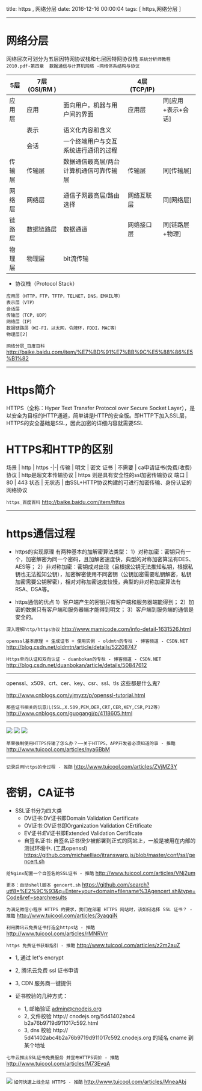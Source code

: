 title:  https , 网络分层
date: 2016-12-16 00:00:04
tags: [ https,网络分层 ]


---


# 网络分层
网络层次可划分为五层因特网协议栈和七层因特网协议栈
`系统分析师教程 2010.pdf-第四章  数据通信与计算机网络 -网络体系结构与协议`



| 5层    | 7层(OSI/RM ) |                                         | 4层(TCP/IP) |                    |
|--------|--------------|-----------------------------------------|-------------|--------------------|
| 应用层 | 应用         | 面向用户，机器与用户间的界面            | 应用层      | 同[应用+表示+会话] |
| 　     | 表示         | 语义化内容和含义                        |             |                    |
| 　     | 会话         | 一个终端用户与交互系统进行通讯的过程    |             |                    |
| 传输层 | 传输层       | 数据通信最高层/两台计算机通信可靠传输层 | 传输层      | 同[传输层]         |
| 网络层 | 网络层       | 通信子网最高层/路由选择                 | 网络互联层  | 同[网络层]         |
| 链路层 | 数据链路层   | 数据通道                                | 网络接口层  | 同[链路层+物理]    |
| 物理层 | 物理层       | bit流传输                               |             |                    |




- 协议栈（Protocol Stack）
```
应用层（HTTP，FTP，TFTP，TELNET，DNS，EMAIL等）
表示层（VTP）
会话层
传输层（TCP，UDP）
网络层（IP）
数据链路层（WI-FI，以太网，令牌环，FDDI，MAC等）
物理层[2] 
```


`网络分层_百度百科`
http://baike.baidu.com/item/%E7%BD%91%E7%BB%9C%E5%88%86%E5%B1%82


---
# Https简介
HTTPS（全称：Hyper Text Transfer Protocol over Secure Socket Layer），是以安全为目标的HTTP通道，简单讲是HTTP的安全版。即HTTP下加入SSL层，HTTPS的安全基础是SSL，因此加密的详细内容就需要SSL




# HTTPS和HTTP的区别
场景 | http | https
-|-|
传输 | 明文 | 密文
证书 | 不需要 | ca申请证书(免费/收费)
协议 | http是超文本传输协议 | https 则是具有安全性的ssl加密传输协议
端口 | 80 | 443
状态 | 无状态 | 由SSL+HTTP协议构建的可进行加密传输、身份认证的网络协议


`https_百度百科`
http://baike.baidu.com/item/https


---
# https通信过程
- https的实现原理
有两种基本的加解密算法类型：
1）对称加密：密钥只有一个，加密解密为同一个密码，且加解密速度快，典型的对称加密算法有DES、AES等；
2）非对称加密：密钥成对出现（且根据公钥无法推知私钥，根据私钥也无法推知公钥），加密解密使用不同密钥（公钥加密需要私钥解密，私钥加密需要公钥解密），相对对称加密速度较慢，典型的非对称加密算法有RSA、DSA等。


- https通信的优点
1）客户端产生的密钥只有客户端和服务器端能得到；
2）加密的数据只有客户端和服务器端才能得到明文；
3）客户端到服务端的通信是安全的。


`深入理解http/https协议`
http://www.mamicode.com/info-detail-1631526.html


`openssl基本原理 + 生成证书 + 使用实例 - oldmtn的专栏 - 博客频道 - CSDN.NET`
http://blog.csdn.net/oldmtn/article/details/52208747


`Https单向认证和双向认证 - duanbokan的专栏 - 博客频道 - CSDN.NET`
http://blog.csdn.net/duanbokan/article/details/50847612

---


openssl、x509、crt、cer、key、csr、ssl、tls 这些都是什么鬼?

http://www.cnblogs.com/yjmyzz/p/openssl-tutorial.html


`那些证书相关的玩意儿(SSL,X.509,PEM,DER,CRT,CER,KEY,CSR,P12等)`
http://www.cnblogs.com/guogangj/p/4118605.html



---
![](http://7xnbs3.com1.z0.glb.clouddn.com/17-1-19/448896-file_1484817404992_914a.png)
![](http://7xnbs3.com1.z0.glb.clouddn.com/17-1-19/46324672-file_1484817412376_123a9.png)
![](http://7xnbs3.com1.z0.glb.clouddn.com/17-1-19/14880190-file_1484817424981_12d7f.png)


`苹果强制使用HTTPS传输了怎么办？——关于HTTPS，APP开发者必须知道的事 - 推酷`
http://www.tuicool.com/articles/nya6BbM


---
`记录启用https的全过程 - 推酷`
http://www.tuicool.com/articles/ZVjMZ3Y
 
# 密钥，CA证书
- SSL证书分为四大类
    - DV证书:DV证书即Domain Validation Certificate
    - OV证书:OV证书即Organization Validation CErtificate
    - EV证书:EV证书即Extended Validation Certificate 
    - 自签名证书: 自签名证书很少被部署到正式的网站上，一般是被用在内部的测试环境中. (工具openssl)
https://github.com/michaelliao/itranswarp.js/blob/master/conf/ssl/gencert.sh


`给Nginx配置一个自签名的SSL证书 - 推酷`
http://www.tuicool.com/articles/VNj2um


`更多：自动shell脚本 gencert.sh`
https://github.com/search?utf8=%E2%9C%93&q=Enter+your+domain+filename%3Agencert.sh&type=Code&ref=searchresults


`为满足微信小程序 HTTPS 的要求，我们在部署 HTTPS 网站时，该如何选择 SSL 证书？ - 推酷`
http://www.tuicool.com/articles/3yaqqiN


`利用腾讯云免费证书打造全https站 - 推酷`
http://www.tuicool.com/articles/rMNRVrr


`https 免费证书获取指引 - 推酷`
http://www.tuicool.com/articles/z2m2auZ
- 1, 通过 let's encrypt
- 2, 腾讯云免费 ssl 证书申请
- 3, CDN 服务商一键提供


- 证书校验的几种方式：
    - 1, 邮箱验证 admin@cnodejs.org
    - 2, 文件校验 http:// cnodejs.org/5d41402abc4 b2a76b9719d911017c592.html
    - 3, dns 校验 http:// 5d41402abc4b2a76b9719d911017c592.cnodejs.org 的域名 cname 到某个地址


`七牛云推出SSL证书免费服务 并宣布HTTPS调价 - 推酷`
http://www.tuicool.com/articles/M73EvqA


---
![](http://7xnbs3.com1.z0.glb.clouddn.com/17-1-19/64482030-file_1484817437675_9d43.png)
`如何快速上线全站 HTTPS - 推酷`
 http://www.tuicool.com/articles/MneaAbj
 

